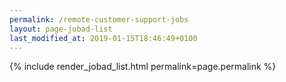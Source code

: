 ```yaml
---
permalink: /remote-customer-support-jobs
layout: page-jobad-list
last_modified_at: 2019-01-15T18:46:49+0100
---
```

{% include render_jobad_list.html permalink=page.permalink %}
